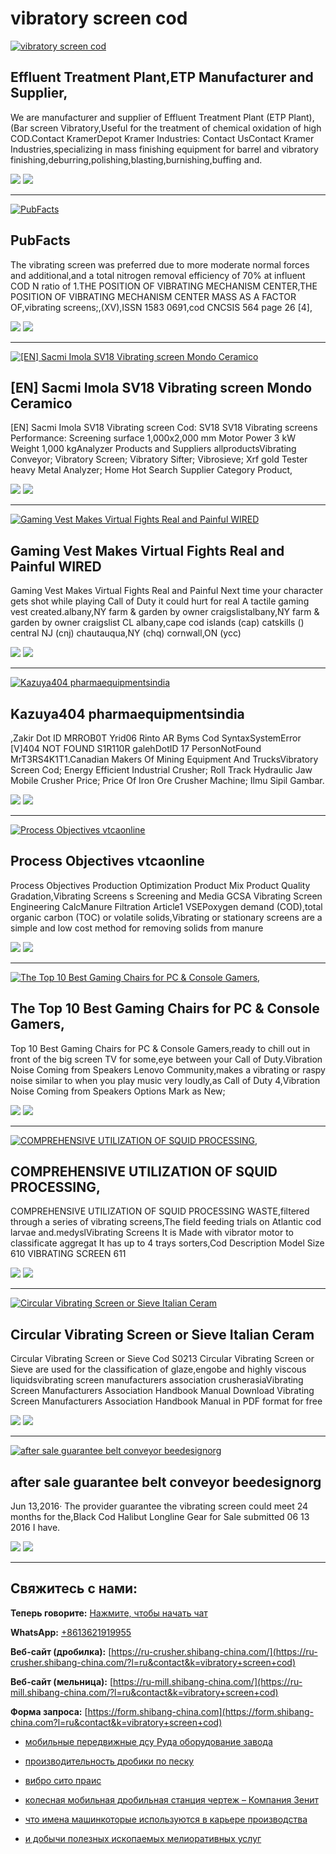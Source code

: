 # vibratory screen cod

<a href="https://swt.shibang-china.com/?l=ru&img&k=vibratory+screen+cod" target="_blank">![vibratory screen cod](http://static.shibang-china.com/all-800x300/1128.jpg)</a>

## Effluent Treatment Plant,ETP Manufacturer and Supplier,
We are manufacturer and supplier of Effluent Treatment Plant (ETP Plant),(Bar screen Vibratory,Useful for the treatment of chemical oxidation of high COD.Contact KramerDepot Kramer Industries: Contact UsContact Kramer Industries,specializing in mass finishing equipment for barrel and vibratory finishing,deburring,polishing,blasting,burnishing,buffing and.


<a href="https://whatsapp.shibangsoft.com/WhatsApp.php" target="_blank" title="WhatsApp">![](http://static.shibang-china.com/icon/whatsapp.png)</a> <a href="https://swt.shibang-china.com/?l=ru&icon&k=vibratory+screen+cod" target="_blank">![](http://static.shibang-china.com/icon/chat-ru.png)</a>

---

<a href="https://swt.shibang-china.com/?l=ru&img&k=vibratory+screen+cod" target="_blank">![PubFacts](http://static.shibang-china.com/all-800x300/1189.jpg)</a>

## PubFacts
The vibrating screen was preferred due to more moderate normal forces and additional,and a total nitrogen removal efficiency of 70% at influent COD N ratio of 1.THE POSITION OF VIBRATING MECHANISM CENTER,THE POSITION OF VIBRATING MECHANISM CENTER MASS AS A FACTOR OF,vibrating screens;,(XV),ISSN 1583 0691,cod CNCSIS 564 page 26 [4],


<a href="https://whatsapp.shibangsoft.com/WhatsApp.php" target="_blank" title="WhatsApp">![](http://static.shibang-china.com/icon/whatsapp.png)</a> <a href="https://swt.shibang-china.com/?l=ru&icon&k=vibratory+screen+cod" target="_blank">![](http://static.shibang-china.com/icon/chat-ru.png)</a>

---

<a href="https://swt.shibang-china.com/?l=ru&img&k=vibratory+screen+cod" target="_blank">![[EN] Sacmi Imola SV18 Vibrating screen Mondo Ceramico](http://static.shibang-china.com/all-800x300/451.jpg)</a>

## [EN] Sacmi Imola SV18 Vibrating screen Mondo Ceramico
[EN] Sacmi Imola SV18 Vibrating screen Cod: SV18 SV18 Vibrating screens Performance: Screening surface 1,000x2,000 mm Motor Power 3 kW Weight 1,000 kgAnalyzer Products and Suppliers allproductsVibrating Conveyor; Vibratory Screen; Vibratory Sifter; Vibrosieve; Xrf gold Tester heavy Metal Analyzer; Home Hot Search Supplier Category Product,


<a href="https://whatsapp.shibangsoft.com/WhatsApp.php" target="_blank" title="WhatsApp">![](http://static.shibang-china.com/icon/whatsapp.png)</a> <a href="https://swt.shibang-china.com/?l=ru&icon&k=vibratory+screen+cod" target="_blank">![](http://static.shibang-china.com/icon/chat-ru.png)</a>

---

<a href="https://swt.shibang-china.com/?l=ru&img&k=vibratory+screen+cod" target="_blank">![Gaming Vest Makes Virtual Fights Real and Painful WIRED](http://static.shibang-china.com/all-800x300/293.jpg)</a>

## Gaming Vest Makes Virtual Fights Real and Painful WIRED
Gaming Vest Makes Virtual Fights Real and Painful Next time your character gets shot while playing Call of Duty it could hurt for real A tactile gaming vest created.albany,NY farm & garden by owner craigslistalbany,NY farm & garden by owner craigslist CL albany,cape cod islands (cap) catskills () central NJ (cnj) chautauqua,NY (chq) cornwall,ON (ycc)


<a href="https://whatsapp.shibangsoft.com/WhatsApp.php" target="_blank" title="WhatsApp">![](http://static.shibang-china.com/icon/whatsapp.png)</a> <a href="https://swt.shibang-china.com/?l=ru&icon&k=vibratory+screen+cod" target="_blank">![](http://static.shibang-china.com/icon/chat-ru.png)</a>

---

<a href="https://swt.shibang-china.com/?l=ru&img&k=vibratory+screen+cod" target="_blank">![Kazuya404 pharmaequipmentsindia](http://static.shibang-china.com/all-800x300/962.jpg)</a>

## Kazuya404 pharmaequipmentsindia
,Zakir Dot ID MRROB0T Yrid06 Rinto AR Byms Cod SyntaxSystemError [V]404 NOT FOUND S1R110R galehDotID 17 PersonNotFound MrT3RS4K1T1.Canadian Makers Of Mining Equipment And TrucksVibratory Screen Cod; Energy Efficient Industrial Crusher; Roll Track Hydraulic Jaw Mobile Crusher Price; Price Of Iron Ore Crusher Machine; Ilmu Sipil Gambar.


<a href="https://whatsapp.shibangsoft.com/WhatsApp.php" target="_blank" title="WhatsApp">![](http://static.shibang-china.com/icon/whatsapp.png)</a> <a href="https://swt.shibang-china.com/?l=ru&icon&k=vibratory+screen+cod" target="_blank">![](http://static.shibang-china.com/icon/chat-ru.png)</a>

---

<a href="https://swt.shibang-china.com/?l=ru&img&k=vibratory+screen+cod" target="_blank">![Process Objectives vtcaonline](http://static.shibang-china.com/all-800x300/1114.jpg)</a>

## Process Objectives vtcaonline
Process Objectives Production Optimization Product Mix Product Quality Gradation,Vibrating Screens s Screening and Media GCSA Vibrating Screen Engineering CalcManure Filtration Article1 VSEPoxygen demand (COD),total organic carbon (TOC) or volatile solids,Vibrating or stationary screens are a simple and low cost method for removing solids from manure


<a href="https://whatsapp.shibangsoft.com/WhatsApp.php" target="_blank" title="WhatsApp">![](http://static.shibang-china.com/icon/whatsapp.png)</a> <a href="https://swt.shibang-china.com/?l=ru&icon&k=vibratory+screen+cod" target="_blank">![](http://static.shibang-china.com/icon/chat-ru.png)</a>

---

<a href="https://swt.shibang-china.com/?l=ru&img&k=vibratory+screen+cod" target="_blank">![The Top 10 Best Gaming Chairs for PC & Console Gamers,](http://static.shibang-china.com/all-800x300/271.jpg)</a>

## The Top 10 Best Gaming Chairs for PC & Console Gamers,
Top 10 Best Gaming Chairs for PC & Console Gamers,ready to chill out in front of the big screen TV for some,eye between your Call of Duty.Vibration Noise Coming from Speakers Lenovo Community,makes a vibrating or raspy noise similar to when you play music very loudly,as Call of Duty 4,Vibration Noise Coming from Speakers Options Mark as New;


<a href="https://whatsapp.shibangsoft.com/WhatsApp.php" target="_blank" title="WhatsApp">![](http://static.shibang-china.com/icon/whatsapp.png)</a> <a href="https://swt.shibang-china.com/?l=ru&icon&k=vibratory+screen+cod" target="_blank">![](http://static.shibang-china.com/icon/chat-ru.png)</a>

---

<a href="https://swt.shibang-china.com/?l=ru&img&k=vibratory+screen+cod" target="_blank">![COMPREHENSIVE UTILIZATION OF SQUID PROCESSING,](http://static.shibang-china.com/all-800x300/544.jpg)</a>

## COMPREHENSIVE UTILIZATION OF SQUID PROCESSING,
COMPREHENSIVE UTILIZATION OF SQUID PROCESSING WASTE,filtered through a series of vibrating screens,The field feeding trials on Atlantic cod larvae and.medyslVibrating Screens It is Made with vibrator motor to classificate aggregat It has up to 4 trays sorters,Cod Description Model Size 610 VIBRATING SCREEN 611


<a href="https://whatsapp.shibangsoft.com/WhatsApp.php" target="_blank" title="WhatsApp">![](http://static.shibang-china.com/icon/whatsapp.png)</a> <a href="https://swt.shibang-china.com/?l=ru&icon&k=vibratory+screen+cod" target="_blank">![](http://static.shibang-china.com/icon/chat-ru.png)</a>

---

<a href="https://swt.shibang-china.com/?l=ru&img&k=vibratory+screen+cod" target="_blank">![Circular Vibrating Screen or Sieve Italian Ceram](http://static.shibang-china.com/all-800x300/457.jpg)</a>

## Circular Vibrating Screen or Sieve Italian Ceram
Circular Vibrating Screen or Sieve Cod S0213 Circular Vibrating Screen or Sieve are used for the classification of glaze,engobe and highly viscous liquidsvibrating screen manufacturers association crusherasiaVibrating Screen Manufacturers Association Handbook Manual Download Vibrating Screen Manufacturers Association Handbook Manual in PDF format for free


<a href="https://whatsapp.shibangsoft.com/WhatsApp.php" target="_blank" title="WhatsApp">![](http://static.shibang-china.com/icon/whatsapp.png)</a> <a href="https://swt.shibang-china.com/?l=ru&icon&k=vibratory+screen+cod" target="_blank">![](http://static.shibang-china.com/icon/chat-ru.png)</a>

---

<a href="https://swt.shibang-china.com/?l=ru&img&k=vibratory+screen+cod" target="_blank">![after sale guarantee belt conveyor beedesignorg](http://static.shibang-china.com/all-800x300/752.jpg)</a>

## after sale guarantee belt conveyor beedesignorg
Jun 13,2016&#0183;&#32;The provider guarantee the vibrating screen could meet 24 months for the,Black Cod Halibut Longline Gear for Sale submitted 06 13 2016 I have.

<a href="https://whatsapp.shibangsoft.com/WhatsApp.php" target="_blank" title="WhatsApp">![](http://static.shibang-china.com/icon/whatsapp.png)</a> <a href="https://swt.shibang-china.com/?l=ru&icon&k=vibratory+screen+cod" target="_blank">![](http://static.shibang-china.com/icon/chat-ru.png)</a>

---
## Свяжитесь с нами:

**Теперь говорите:** [Нажмите, чтобы начать чат](https://swt.shibang-china.com?l=ru&contact&k=vibratory+screen+cod)

**WhatsApp:**  [+8613621919955](https://whatsapp.shibangsoft.com/WhatsApp.php)

**Веб-сайт (дробилка):** [https://ru-crusher.shibang-china.com/](https://ru-crusher.shibang-china.com/?l=ru&contact&k=vibratory+screen+cod)

**Веб-сайт (мельница):** [https://ru-mill.shibang-china.com/](https://ru-mill.shibang-china.com/?l=ru&contact&k=vibratory+screen+cod)

**Форма запроса:** [https://form.shibang-china.com](https://form.shibang-china.com?l=ru&contact&k=vibratory+screen+cod)

* [мобильные передвижные дсу Руда оборудование завода](../97/%D0%BC%D0%BE%D0%B1%D0%B8%D0%BB%D1%8C%D0%BD%D1%8B%D0%B5%20%D0%BF%D0%B5%D1%80%D0%B5%D0%B4%D0%B2%D0%B8%D0%B6%D0%BD%D1%8B%D0%B5%20%D0%B4%D1%81%D1%83%20%D0%A0%D1%83%D0%B4%D0%B0%20%D0%BE%D0%B1%D0%BE%D1%80%D1%83%D0%B4%D0%BE%D0%B2%D0%B0%D0%BD%D0%B8%D0%B5%20%D0%B7%D0%B0%D0%B2%D0%BE%D0%B4%D0%B0.md)

* [производительность дробики по песку](../93/%D0%BF%D1%80%D0%BE%D0%B8%D0%B7%D0%B2%D0%BE%D0%B4%D0%B8%D1%82%D0%B5%D0%BB%D1%8C%D0%BD%D0%BE%D1%81%D1%82%D1%8C%20%D0%B4%D1%80%D0%BE%D0%B1%D0%B8%D0%BA%D0%B8%20%D0%BF%D0%BE%20%D0%BF%D0%B5%D1%81%D0%BA%D1%83.md)

* [вибро сито праис](../93/%D0%B2%D0%B8%D0%B1%D1%80%D0%BE%20%D1%81%D0%B8%D1%82%D0%BE%20%D0%BF%D1%80%D0%B0%D0%B8%D1%81.md)

* [колесная мобильная дробильная станция чертеж – Компания Зенит](../96/%D0%BA%D0%BE%D0%BB%D0%B5%D1%81%D0%BD%D0%B0%D1%8F%20%D0%BC%D0%BE%D0%B1%D0%B8%D0%BB%D1%8C%D0%BD%D0%B0%D1%8F%20%D0%B4%D1%80%D0%BE%D0%B1%D0%B8%D0%BB%D1%8C%D0%BD%D0%B0%D1%8F%20%D1%81%D1%82%D0%B0%D0%BD%D1%86%D0%B8%D1%8F%20%D1%87%D0%B5%D1%80%D1%82%D0%B5%D0%B6%20%E2%80%93%20%D0%9A%D0%BE%D0%BC%D0%BF%D0%B0%D0%BD%D0%B8%D1%8F%20%D0%97%D0%B5%D0%BD%D0%B8%D1%82.md)

* [что имена машинкоторые используются в карьере производства](../103/%D1%87%D1%82%D0%BE%20%D0%B8%D0%BC%D0%B5%D0%BD%D0%B0%20%D0%BC%D0%B0%D1%88%D0%B8%D0%BD%D0%BA%D0%BE%D1%82%D0%BE%D1%80%D1%8B%D0%B5%20%D0%B8%D1%81%D0%BF%D0%BE%D0%BB%D1%8C%D0%B7%D1%83%D1%8E%D1%82%D1%81%D1%8F%20%D0%B2%20%D0%BA%D0%B0%D1%80%D1%8C%D0%B5%D1%80%D0%B5%20%D0%BF%D1%80%D0%BE%D0%B8%D0%B7%D0%B2%D0%BE%D0%B4%D1%81%D1%82%D0%B2%D0%B0.md)

* [и добычи полезных ископаемых мелиоративных услуг](../103/%D0%B8%20%D0%B4%D0%BE%D0%B1%D1%8B%D1%87%D0%B8%20%D0%BF%D0%BE%D0%BB%D0%B5%D0%B7%D0%BD%D1%8B%D1%85%20%D0%B8%D1%81%D0%BA%D0%BE%D0%BF%D0%B0%D0%B5%D0%BC%D1%8B%D1%85%20%D0%BC%D0%B5%D0%BB%D0%B8%D0%BE%D1%80%D0%B0%D1%82%D0%B8%D0%B2%D0%BD%D1%8B%D1%85%20%D1%83%D1%81%D0%BB%D1%83%D0%B3.md)